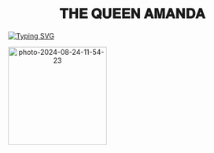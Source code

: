 <h1 align="center"> 𝐓𝐇𝐄 𝐐𝐔𝐄𝐄𝐍 𝐀𝐌𝐀𝐍𝐃𝐀 </h1>


<a href="https://git.io/typing-svg"><img src="https://readme-typing-svg.demolab.com?font=Black+Ops+One&size=50&pause=1000&color=1BAFBAFF&center=true&width=910&height=100&lines=WELCOME +QUEEN AMANDA-MD;MULTI+DEVICE+WHATSAPP+BOT;CREATED+BY+MAHIYA+BOY" alt="Typing SVG" /></a>



<a align="center" href='https://postimg.cc/xq615zVM' target='_blank'><img width="200" height="200" src='https://i.postimg.cc/xq615zVM/photo-2024-08-24-11-54-23.jpg' border='0' alt='photo-2024-08-24-11-54-23'/></a>


















